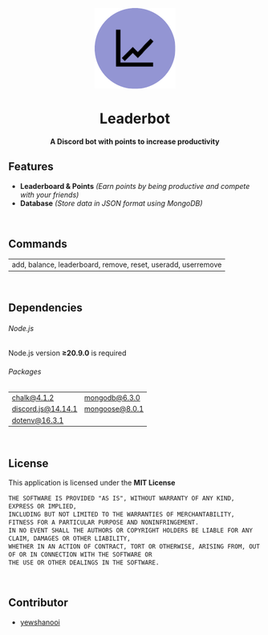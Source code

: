 <p align="center">
    <img src=".github/readme_icon.png" width="161" height="161"/>
    <h1 align="center">Leaderbot</h1>
    <h4 align="center">A Discord bot with points to increase productivity</h4>
</p>

## Features
- **Leaderboard & Points** _(Earn points by being productive and compete with your friends)_
- **Database** _(Store data in JSON format using MongoDB)_
<br/>

## Commands
<table>
  <tr>
    <td>add, balance, leaderboard, remove, reset, useradd, userremove</td>
  </tr>
</table>
<br/>

## Dependencies
###### Node.js
Node.js version **≥20.9.0** is required

###### Packages
<table>
  <tr>
    <td><a href="https://www.npmjs.com/package/chalk">chalk@4.1.2</a></td>
    <td><a href="https://www.npmjs.com/package/mongodb">mongodb@6.3.0</a></td>
  </tr>
  <tr>
    <td><a href="https://www.npmjs.com/package/discord.js">discord.js@14.14.1</a></td>
    <td><a href="https://www.npmjs.com/package/mongoose">mongoose@8.0.1</a></td>
  </tr>
  <tr>
    <td><a href="https://www.npmjs.com/package/dotenv">dotenv@16.3.1</a></td>
    <td></td>
  </tr>
</table>
<br/>

## License
This application is licensed under the **MIT License**
```
THE SOFTWARE IS PROVIDED "AS IS", WITHOUT WARRANTY OF ANY KIND, EXPRESS OR IMPLIED, 
INCLUDING BUT NOT LIMITED TO THE WARRANTIES OF MERCHANTABILITY, FITNESS FOR A PARTICULAR PURPOSE AND NONINFRINGEMENT. 
IN NO EVENT SHALL THE AUTHORS OR COPYRIGHT HOLDERS BE LIABLE FOR ANY CLAIM, DAMAGES OR OTHER LIABILITY, 
WHETHER IN AN ACTION OF CONTRACT, TORT OR OTHERWISE, ARISING FROM, OUT OF OR IN CONNECTION WITH THE SOFTWARE OR 
THE USE OR OTHER DEALINGS IN THE SOFTWARE.
```
<br/>

## Contributor
- [yewshanooi](https://github.com/yewshanooi)
